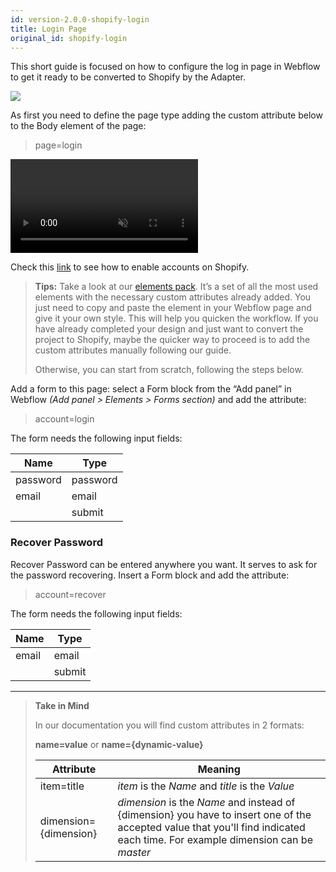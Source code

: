 ```yaml
---
id: version-2.0.0-shopify-login
title: Login Page
original_id: shopify-login
---
```


This short guide is focused on how to configure the log in page in Webflow to get it ready to be converted to Shopify by the Adapter. 

![](assets/shopify-login.png)

As first you need to define the page type adding the custom attribute below to the Body element of the page:

>page=login

<pre>
<video autoplay muted playsinline="true" loop>
<source src="/assets/page-type.webm">
</video>
</pre>

Check this [link](https://help.shopify.com/en/manual/checkout-settings/customer-accounts) to see how to enable accounts on Shopify.

> **Tips:**
> Take a look at our [elements pack](https://webflow.com/website/webflow-to-shopify-elements). It’s a set of all the most used elements with the necessary custom attributes already added. You just need to copy and paste the element in your Webflow page and give it your own style. This will help you quicken the workflow. If you have already completed your design and just want to convert the project to Shopify, maybe the quicker way to proceed is to add the custom attributes manually following our guide.
>
> Otherwise, you can start from scratch, following the steps below.

Add a form to this page: select a Form block from the “Add panel” in Webflow *(Add panel > Elements > Forms section)* and add the attribute:

> account=login

The form needs the following input fields: 

 **Name**             | **Type** | 
 -------------        | --------------- |
 | password           | password |
 | email | email |
 |                         | submit |


### Recover Password
Recover Password can be entered anywhere you want. It serves to ask for the password recovering.
Insert a Form block and add the attribute:

> account=recover

The form needs the following input fields: 

 **Name**             | **Type** | 
 -------------        | --------------- |
 | email | email |
 |                         | submit |


---------
> **Take in Mind**
>
> In our documentation you will find custom attributes in 2 formats:
>
> **name=value** or **name={dynamic-value}**
>
>
> **Attribute**             | **Meaning** | 
> -------------             | --------------- |
> | item=title              | *item* is the *Name* and *title* is the *Value* |
> | dimension={dimension}   | *dimension* is the *Name* and instead of {dimension} you have to insert one of the accepted value that you'll find indicated each time. For example dimension can be *master*|